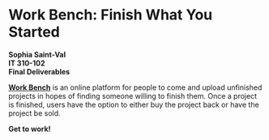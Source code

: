 # Work Bench: Finish What You Started
**Sophia Saint-Val <br>
IT 310-102 <br>
Final Deliverables**

**[Work Bench](https://web.njit.edu/~sas238/download/IT310/workBench.html)** is an online platform for people to come and upload unfinished projects in hopes of finding someone willing to finish them. Once a project is finished, users have the option to either buy the project back or have the project be sold. 

**Get to work!**
